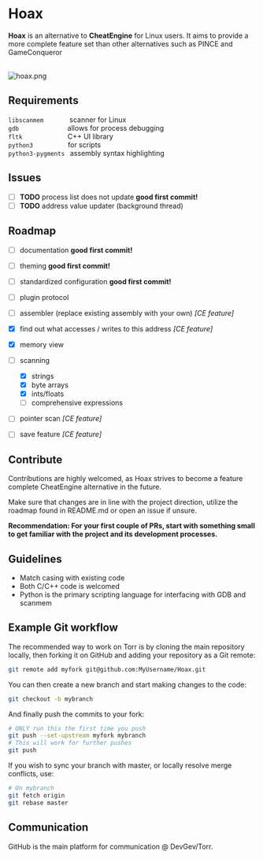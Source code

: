 # Hoax
<strong>Hoax</strong> is an alternative to <strong>CheatEngine</strong> for Linux users. It aims to provide a more complete feature set than other alternatives such as PINCE and GameConqueror <br><br>

![hoax.png](https://i.postimg.cc/BQj35mm6/image.png)

## Requirements
`libscanmem`&ensp;&ensp;&ensp;&ensp;&ensp;&ensp;&ensp; scanner for Linux<br>
`gdb` &ensp;&ensp;&ensp;&ensp;&ensp;&ensp;&ensp;&ensp;&ensp;&ensp;&ensp;&ensp; &ensp;allows for process debugging<br>
`fltk`&ensp;&ensp;&ensp;&ensp;&ensp;&ensp;&ensp;&ensp;&ensp;&ensp;&ensp; &ensp;  C++ UI library<br>
`python3`&ensp;&ensp;&ensp;&ensp;&ensp;&ensp;&ensp;&ensp; &ensp; for scripts<br>
`python3-pygments`&ensp; assembly syntax highlighting<br>

## Issues
- [ ] <strong>TODO</strong> process list does not update <strong>good first commit!</strong>
- [ ] <strong>TODO</strong> address value updater (background thread)

## Roadmap
- [ ] documentation <strong>good first commit!</strong>
- [ ] theming <strong>good first commit!</strong>
- [ ] standardized configuration <strong>good first commit!</strong>
- [ ] plugin protocol
- [ ] assembler (replace existing assembly with your own) <i>[CE feature]</i>
- [x] find out what accesses / writes to this address <i>[CE feature]</i>
- [x] memory view
- [ ] scanning
     - [x] strings
     - [x] byte arrays
     - [x] ints/floats
     - [ ] comprehensive expressions
- [ ] pointer scan <i>[CE feature]</i>
- [ ] save feature <i>[CE feature]</i>


## Contribute
Contributions are highly welcomed, as Hoax strives to become a feature complete CheatEngine alternative in the future.

Make sure that changes are in line with the project direction, utilize the roadmap found in README.md or open an issue if unsure.

**Recommendation: For your first couple of PRs, start with something small to get familiar with the project and its development processes.**

## Guidelines
* Match casing with existing code
* Both C/C++ code is welcomed
* Python is the primary scripting language for interfacing with GDB and scanmem

## Example Git workflow
The recommended way to work on Torr is by cloning the main repository locally, then forking it on GitHub and adding your repository as a Git remote:
```sh
git remote add myfork git@github.com:MyUsername/Hoax.git
```

You can then create a new branch and start making changes to the code:
```sh
git checkout -b mybranch
```

And finally push the commits to your fork:
```sh
# ONLY run this the first time you push
git push --set-upstream myfork mybranch
# This will work for further pushes
git push
```

If you wish to sync your branch with master, or locally resolve merge conflicts, use:
```sh
# On mybranch
git fetch origin
git rebase master
```

## Communication

GitHub is the main platform for communication @ DevGev/Torr.
